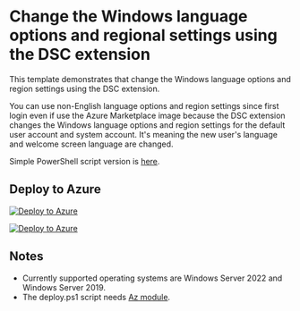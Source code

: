 # Change the Windows language options and regional settings using the DSC extension

This template demonstrates that change the Windows language options and region settings using the DSC extension.

You can use non-English language options and region settings since first login even if use the Azure Marketplace image because the DSC extension changes the Windows language options and region settings for the default user account and system account. It's meaning the new user's language and welcome screen language are changed.

Simple PowerShell script version is [here](https://github.com/tksh164/change-windows-language-regional-settings).

## Deploy to Azure

[![Deploy to Azure](https://aka.ms/deploytoazurebutton)](https://portal.azure.com/#view/Microsoft_Azure_CreateUIDef/CustomDeploymentBlade/uri/https%3A%2F%2Fraw.githubusercontent.com%2Ftksh164%2Fazure-demo-scripts-templates%2Fmaster%2Farm-templates%2Fwin-lang-region-config%2Ftemplate.json/uiFormDefinitionUri/https%3A%2F%2Fraw.githubusercontent.com%2Ftksh164%2Fazure-demo-scripts-templates%2Fmaster%2Farm-templates%2Fwin-lang-region-config%2Fuiform.json)

[![Deploy to Azure](https://aka.ms/deploytoazurebutton)](https://portal.azure.com/#view/Microsoft_Azure_CreateUIDef/CustomDeploymentBlade/uri/https%3A%2F%2Fraw.githubusercontent.com%2Ftksh164%2Fazure-demo-scripts-templates%2Fmaster%2Farm-templates%2Fwin-lang-region-config%2Ftemplate.json)

## Notes

- Currently supported operating systems are Windows Server 2022 and Windows Server 2019.
- The deploy.ps1 script needs [Az module](https://www.powershellgallery.com/packages/Az/).
